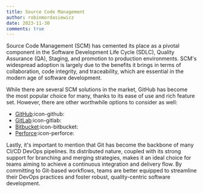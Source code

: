 ```yaml
---
title: Source Code Management
author: robinmordasiewicz
date: 2023-11-30
comments: true
---
```


Source Code Management (SCM) has cemented its place as a pivotal component in the Software Development Life Cycle (SDLC), Quality Assurance (QA), Staging, and promotion to production environments. SCM's widespread adoption is largely due to the benefits it brings in terms of collaboration, code integrity, and traceability, which are essential in the modern age of software development.

<!-- more -->

While there are several SCM solutions in the market, GitHub has become the most popular choice for many, thanks to its ease of use and rich feature set. However, there are other worthwhile options to consider as well:

- [GitHub](https://github.com/):icon-github:
- [GitLab](https://about.gitlab.com/):icon-gitlab:
- [Bitbucket](https://bitbucket.org/):icon-bitbucket:
- [Perforce](https://www.perforce.com/):icon-perforce:

Lastly, it's important to mention that Git has become the backbone of many CI/CD DevOps pipelines. Its distributed nature, coupled with its strong support for branching and merging strategies, makes it an ideal choice for teams aiming to achieve a continuous integration and delivery flow. By committing to Git-based workflows, teams are better equipped to streamline their DevOps practices and foster robust, quality-centric software development.
